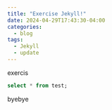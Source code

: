 ```yaml
---
title: "Exercise Jekyll!"
date: 2024-04-29T17:43:30-04:00
categories:
  - blog
tags:
  - Jekyll
  - update
---
```


exercis

```sql
select * from test;
```
byebye